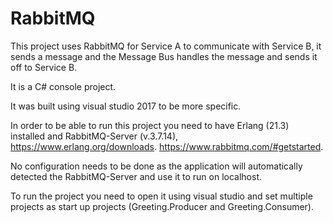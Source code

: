 # RabbitMQ

This project uses RabbitMQ for Service A to communicate with Service B, it sends a message and the Message Bus handles the
message and sends it off to Service B.

It is a C# console project.

It was built using visual studio 2017 to be more specific.

In order to be able to run this project you need to have Erlang (21.3) installed and RabbitMQ-Server (v.3.7.14),
https://www.erlang.org/downloads.
https://www.rabbitmq.com/#getstarted.

No configuration needs to be done as the application will automatically detected the RabbitMQ-Server and use it to run on localhost.

To run the project you need to open it using visual studio and set multiple projects as start up projects (Greeting.Producer and Greeting.Consumer).
